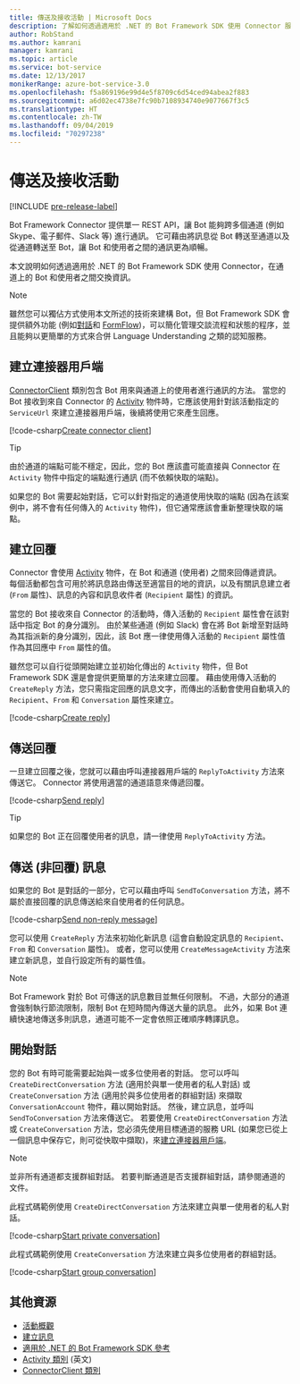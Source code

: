 ```yaml
---
title: 傳送及接收活動 | Microsoft Docs
description: 了解如何透過適用於 .NET 的 Bot Framework SDK 使用 Connector 服務，跨各種通道來與使用者交換資訊。
author: RobStand
ms.author: kamrani
manager: kamrani
ms.topic: article
ms.service: bot-service
ms.date: 12/13/2017
monikerRange: azure-bot-service-3.0
ms.openlocfilehash: f5a869196e99d4e5f8709c6d54ced94abea2f883
ms.sourcegitcommit: a6d02ec4738e7fc90b7108934740e9077667f3c5
ms.translationtype: HT
ms.contentlocale: zh-TW
ms.lasthandoff: 09/04/2019
ms.locfileid: "70297238"
---
```

# <a name="send-and-receive-activities"></a>傳送及接收活動

[!INCLUDE [pre-release-label](../includes/pre-release-label-v3.md)]

Bot Framework Connector 提供單一 REST API，讓 Bot 能夠跨多個通道 (例如 Skype、電子郵件、Slack 等) 進行通訊。 它可藉由將訊息從 Bot 轉送至通道以及從通道轉送至 Bot，讓 Bot 和使用者之間的通訊更為順暢。 

本文說明如何透過適用於 .NET 的 Bot Framework SDK 使用 Connector，在通道上的 Bot 和使用者之間交換資訊。 

> [!NOTE]
> 雖然您可以獨佔方式使用本文所述的技術來建構 Bot，但 Bot Framework SDK 會提供額外功能 (例如[對話](bot-builder-dotnet-dialogs.md)和 [FormFlow](bot-builder-dotnet-formflow.md))，可以簡化管理交談流程和狀態的程序，並且能夠以更簡單的方式來合併 Language Understanding 之類的認知服務。

## <a name="create-a-connector-client"></a>建立連接器用戶端

[ConnectorClient][ConnectorClient] 類別包含 Bot 用來與通道上的使用者進行通訊的方法。 當您的 Bot 接收到來自 Connector 的 <a href="https://docs.botframework.com/csharp/builder/sdkreference/dc/d2f/class_microsoft_1_1_bot_1_1_connector_1_1_activity.html" target="_blank">Activity</a> 物件時，它應該使用針對該活動指定的 `ServiceUrl` 來建立連接器用戶端，後續將使用它來產生回應。 

[!code-csharp[Create connector client](../includes/code/dotnet-send-and-receive.cs#createConnectorClient)]

> [!TIP]
> 由於通道的端點可能不穩定，因此，您的 Bot 應該盡可能直接與 Connector 在 `Activity` 物件中指定的端點進行通訊 (而不依賴快取的端點)。 
>
> 如果您的 Bot 需要起始對話，它可以針對指定的通道使用快取的端點 (因為在該案例中，將不會有任何傳入的 `Activity` 物件)，但它通常應該會重新整理快取的端點。 

## <a id="create-reply"></a> 建立回覆

Connector 會使用 [Activity](bot-builder-dotnet-activities.md) 物件，在 Bot 和通道 (使用者) 之間來回傳遞資訊。 每個活動都包含可用於將訊息路由傳送至適當目的地的資訊，以及有關訊息建立者 (`From` 屬性)、訊息的內容和訊息收件者 (`Recipient` 屬性) 的資訊。

當您的 Bot 接收來自 Connector 的活動時，傳入活動的 `Recipient` 屬性會在該對話中指定 Bot 的身分識別。 由於某些通道 (例如 Slack) 會在將 Bot 新增至對話時為其指派新的身分識別，因此，該 Bot 應一律使用傳入活動的 `Recipient` 屬性值作為其回應中 `From` 屬性的值。

雖然您可以自行從頭開始建立並初始化傳出的 `Activity` 物件，但 Bot Framework SDK 還是會提供更簡單的方法來建立回覆。 藉由使用傳入活動的 `CreateReply` 方法，您只需指定回應的訊息文字，而傳出的活動會使用自動填入的 `Recipient`、`From` 和 `Conversation` 屬性來建立。

[!code-csharp[Create reply](../includes/code/dotnet-send-and-receive.cs#createReply)]

## <a name="send-a-reply"></a>傳送回覆

一旦建立回覆之後，您就可以藉由呼叫連接器用戶端的 `ReplyToActivity` 方法來傳送它。 Connector 將使用適當的通道語意來傳遞回覆。 

[!code-csharp[Send reply](../includes/code/dotnet-send-and-receive.cs#sendReply)]

> [!TIP]
> 如果您的 Bot 正在回覆使用者的訊息，請一律使用 `ReplyToActivity` 方法。

## <a name="send-a-non-reply-message"></a>傳送 (非回覆) 訊息 

如果您的 Bot 是對話的一部分，它可以藉由呼叫 `SendToConversation` 方法，將不屬於直接回覆的訊息傳送給來自使用者的任何訊息。 

[!code-csharp[Send non-reply message](../includes/code/dotnet-send-and-receive.cs#sendNonReplyMessage)]

您可以使用 `CreateReply` 方法來初始化新訊息 (這會自動設定訊息的 `Recipient`、`From` 和 `Conversation` 屬性)。 或者，您可以使用 `CreateMessageActivity` 方法來建立新訊息，並自行設定所有的屬性值。

> [!NOTE]
> Bot Framework 對於 Bot 可傳送的訊息數目並無任何限制。 不過，大部分的通道會強制執行節流限制，限制 Bot 在短時間內傳送大量的訊息。 此外，如果 Bot 連續快速地傳送多則訊息，通道可能不一定會依照正確順序轉譯訊息。

## <a name="start-a-conversation"></a>開始對話

您的 Bot 有時可能需要起始與一或多位使用者的對話。 您可以呼叫 `CreateDirectConversation` 方法 (適用於與單一使用者的私人對話) 或 `CreateConversation` 方法 (適用於與多位使用者的群組對話) 來擷取 `ConversationAccount` 物件，藉以開始對話。 然後，建立訊息，並呼叫 `SendToConversation` 方法來傳送它。 若要使用 `CreateDirectConversation` 方法或 `CreateConversation` 方法，您必須先使用目標通道的服務 URL (如果您已從上一個訊息中保存它，則可從快取中擷取)，來[建立連接器用戶端](#create-a-connector-client)。 

> [!NOTE]
> 並非所有通道都支援群組對話。 若要判斷通道是否支援群組對話，請參閱通道的文件。

此程式碼範例使用 `CreateDirectConversation` 方法來建立與單一使用者的私人對話。

[!code-csharp[Start private conversation](../includes/code/dotnet-send-and-receive.cs#startPrivateConversation)]

此程式碼範例使用 `CreateConversation` 方法來建立與多位使用者的群組對話。

[!code-csharp[Start group conversation](../includes/code/dotnet-send-and-receive.cs#startGroupConversation)]

## <a name="additional-resources"></a>其他資源

- [活動概觀](bot-builder-dotnet-activities.md)
- [建立訊息](bot-builder-dotnet-create-messages.md)
- <a href="/dotnet/api/?view=botbuilder-3.11.0" target="_blank">適用於 .NET 的 Bot Framework SDK 參考</a>
- <a href="https://docs.botframework.com/csharp/builder/sdkreference/dc/d2f/class_microsoft_1_1_bot_1_1_connector_1_1_activity.html" target="_blank">Activity 類別</a> \(英文\)
- <a href="/dotnet/api/microsoft.bot.connector.connectorclient" target="_blank">ConnectorClient 類別</a>

[ConnectorClient]: /dotnet/api/microsoft.bot.connector.connectorclient
